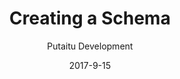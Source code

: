 ---
title: 'Creating a Schema'
description: 'A quick guide on creating Schemas'
sections:
    -
        template: richTextSection
        text: "<h2 id=\"field-and-content-schemas\">Field and Content Schemas</h2>\n<p>So you may have noticed that there are 2 types of Schemas: Field and Content. They are configured more or less the same way, but serve very different purposes.</p>\n<h3 id=\"content-schema\">Content Schema</h3>\n<p>A Content Schema is used for pages and other nodes in the Content tree, such as global site settings.<br>All Content Schemas derive from the &quot;ContentBase&quot; Schema.<br>You can create a new Schema as a direct child of &quot;ContentBase&quot;, or you can use the &quot;Page&quot; Schema, if you are building a Schema for a web page.<br>Properties that are unique to Content Schemas:  </p>\n<ul>\n<li>Tabs for categorising your fields</li>\n<li>Default tab selector  </li>\n<li>Allowed Child Schemas for structuring your Content</li>\n</ul>\n<h3 id=\"field-schema\">Field Schema</h3>\n<p>A Field Schema is used for defining fields within a Content node.<br>Properties that are unique to Field Scemas:  </p>\n<ul>\n<li>Field editor for editing the value of the field</li>\n<li>Preview template for rendering friendly-looking versions of your fields (uses the <p>${ value }</p> syntax)</li>\n</ul>\n<h2 id=\"example-schema-configs\">Example Schema configs</h2>\n<p>Some examples on configuring Schemas can be found <a href=\"/docs/HashBrown.Client.Views.Editors.FieldEditors.html\">here</a> in the FieldEditors documentation.</p>\n"
meta:
    id: 694f989fac00605ec96bfc473581e1f016ca8dbc
    parentId: bf70856caed6633b734d5b0e7b61a651305571f1
    language: en
date: '2017-9-15'
author: 'Putaitu Development'
permalink: /guides/creating-a-schema/
layout: sectionPage
---